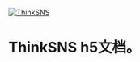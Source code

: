[![ThinkSNS](https://raw.githubusercontent.com/medz/thinksns-app-h5-doc/master/.github/logo.png)](http://www.thinksns.com)
# ThinkSNS h5文档。